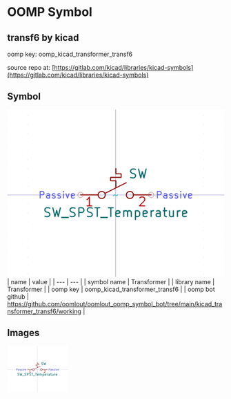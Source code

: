 # OOMP Symbol  
## transf6  by kicad  
  
oomp key: oomp_kicad_transformer_transf6  
  
source repo at: [https://gitlab.com/kicad/libraries/kicad-symbols](https://gitlab.com/kicad/libraries/kicad-symbols)  
## Symbol  
  
[![working.png](working_600.png)](working.png)  
| name | value | 
| --- | --- | 
| symbol name | Transformer | 
| library name | Transformer | 
| oomp key | oomp_kicad_transformer_transf6 | 
| oomp bot github | https://github.com/oomlout/oomlout_oomp_symbol_bot/tree/main/kicad_transformer_transf6/working | 
## Images  
  
[![working.png](working_140.png)](working.png)  
